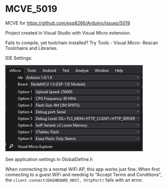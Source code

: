 # MCVE_5019
MCVE for https://github.com/esp8266/Arduino/issues/5019

Project created in Visual Studio with Visual Micro extension.

Fails to compile, yet toolchain installed? Try Tools - Visual Micro- Rescan Toolchains and Libraries.

IDE Settings:

![Image of ESP8266 Settings](https://raw.githubusercontent.com/gojimmypi/MCVE_5019/master/images/ESP8266_Settings.PNG)

See application settings in GlobalDefine.h

When connecting to a normal WiFi AP, this app works just fine. When first connecting to a guest WiFi and needing to "Accept Terms and Conditions", the `client.connect(DASHBOARD_HOST, httpPort)` fails with an error.
